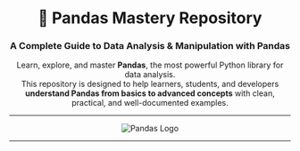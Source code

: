 <div align="center">

# 🐼 Pandas Mastery Repository

### A Complete Guide to Data Analysis & Manipulation with Pandas

Learn, explore, and master **Pandas**, the most powerful Python library for data analysis.  
This repository is designed to help learners, students, and developers **understand Pandas from basics to advanced concepts** with clean, practical, and well-documented examples.

---

![Pandas Logo](https://upload.wikimedia.org/wikipedia/commons/e/ed/Pandas_logo.svg)

</div>

---